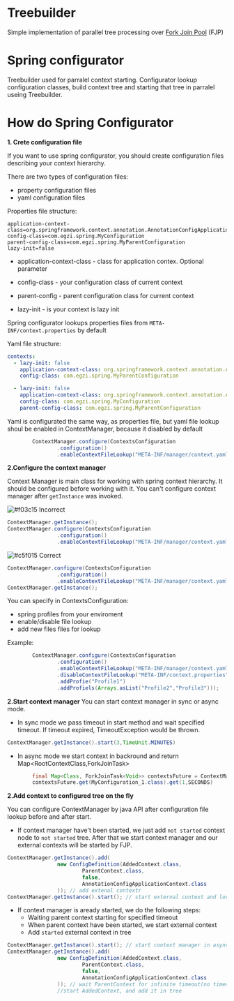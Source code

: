# Treebuilder
Simple implementation of parallel tree processing over [Fork Join Pool](https://docs.oracle.com/javase/8/docs/api/java/util/concurrent/ForkJoinPool.html) (FJP) 
# Spring configurator
Treebuilder used for parralel context starting. 
Configurator lookup configuration classes, build context tree and starting that tree in parralel useing Treebuilder.
# How do Spring Configurator
**1. Crete configuration file**

If you want to use spring configurator, you should create configuration files describing your context hierarchy.

There are two types of configuration files:
- property configuration files
- yaml configuration files

Properties file structure:
``` properties
application-context-class=org.springframework.context.annotation.AnnotationConfigApplicationContext
config-class=com.egzi.spring.MyConfiguration
parent-config-class=com.egzi.spring.MyParentConfiguration
lazy-init=false
```
- application-context-class - class for application contex. Optional parameter

- config-class - your configuration class of current context

- parent-config - parent configuration class for current context

- lazy-init - is your context is lazy init

Spring configurator lookups properties files from `META-INF/context.properties` by default

Yaml file structure:
``` yaml
contexts:
  - lazy-init: false
    application-context-class: org.springframework.context.annotation.AnnotationConfigApplicationContext
    config-class: com.egzi.spring.MyParentConfiguration

  - lazy-init: false
    application-context-class: org.springframework.context.annotation.AnnotationConfigApplicationContext
    config-class: com.egzi.spring.MyConfiguration
    parent-config-class: com.egzi.spring.MyParentConfiguration
```
Yaml is configurated the same way, as properties file, but yaml file lookup shoul be enabled in ContextManager, because it disabled by default
``` java
        ContextManager.configure(ContextsConfiguration
                .configuration()
                .enableContextFileLookup("META-INF/manager/context.yaml"));
```
**2.Configure the context manager**

Context Manager is main class for working with spring context hierarchy. It should be configured before working with it. You can't configure context manager after `getInstance` was invoked.

![#f03c15](https://placehold.it/15/f03c15/000000?text=+) Incorrect
``` java
ContextManager.getInstance();
ContextManager.configure(ContextsConfiguration
                .configuration()
                .enableContextFileLookup("META-INF/manager/context.yaml"));
```
![#c5f015](https://placehold.it/15/c5f015/000000?text=+) Correct
``` java
ContextManager.configure(ContextsConfiguration
                .configuration()
                .enableContextFileLookup("META-INF/manager/context.yaml"));
ContextManager.getInstance();
```
You can specify in ContextsConfiguration:
- spring profiles from your enviroment
- enable/disable file lookup
- add new files files for lookup

Example:
``` java
        ContextManager.configure(ContextsConfiguration
                .configuration()
                .enableContextFileLookup("META-INF/manager/context.yaml")
                .disableContextFileLookup("META-INF/context.properties")
                .addProfie("Profile1")
                .addProfiels(Arrays.asList("Profile2","Profile3")));
```

**2.Start context manager**
You can start context manager in sync or async mode.
- In sync mode we pass timeout in start method and wait specified timeout. If timeout expired, TimeoutException would be thrown.
``` java
ContextManager.getInstance().start(3,TimeUnit.MINUTES)
```
- In async mode we start context in backround and return Map<RootContextClass,ForkJoinTask<Void>>
``` java
        final Map<Class, ForkJoinTask<Void>> contextsFuture = ContextManager.getInstance().start();
        contextsFuture.get(MyConfiguration_1.class).get(1,SECONDS)
```
  
**2.Add context to configured tree on the fly**

You can configure ContextManager by java API after configuration file lookup before and after start.
- If context manager have't been started,  we just add `not started` context node to `not started` tree. After that we start context manager and our external contexts will be started by FJP.
``` java
ContextManager.getInstance().add(
                new ConfigDefinition(AddedContext.class,
                        ParentContext.class,
                        false,
                        AnnotationConfigApplicationContext.class
                )); // add extenal contextr
ContextManager.getInstance().start(); // start external context and lookuped context                
```
- If context manager is aready started, we do the following steps:
  - Waiting parent context starting for specified timeout
  - When parent context have been started, we start external context
  - Add `started` external context in tree

``` java
ContextManager.getInstance().start(); // start context manager in async mode
ContextManager.getInstance().add(
                new ConfigDefinition(AddedContext.class,
                        ParentContext.class,
                        false,
                        AnnotationConfigApplicationContext.class
                )); // wait ParentContext for infinite timeout(no timeout value was passed), 
                //start AddedContext, and add it in tree
```
